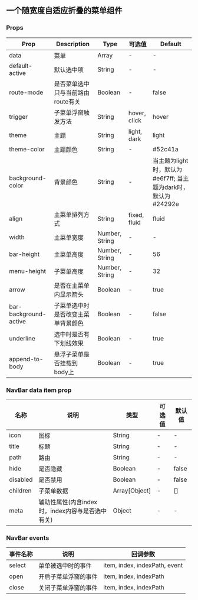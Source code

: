 ## 一个随宽度自适应折叠的菜单组件

    
### Props

| Prop                  | Description                        | Type           | **可选值**   | Default                                                      |
| ---| --- | ---| --- | ---- |
| data                  | 菜单                               | Array          | -            | -                                                            |
| default-active        | 默认选中项                         | String         | -            | -                                                            |
| route-mode            | 是否菜单选中只与当前路由route有关  | Boolean        | -            | false                                                        |
| trigger               | 子菜单浮窗触发方法                 | String         | hover, click | hover                                                        |
| theme                 | 主题                               | String         | light, dark  | light                                                        |
| theme-color           | 主题颜色                           | String         | -            | #52c41a                                                      |
| background-color      | 背景颜色                           | String         | -            | 当主题为light时，默认为#e6f7ff; 当主题为dark时，默认为#24292e |
| align                 | 主菜单排列方式                     | String         | fixed, fluid | fluid                                                        |
| width                 | 主菜单宽度                         | Number, String | -            | -                                                            |
| bar-height            | 主菜单高度                         | Number, String | -            | 56                                                           |
| menu-height           | 子菜单高度                         | Number, String | -            | 32                                                           |
| arrow                 | 是否在主菜单内显示箭头             | Boolean        | -            | true                                                         |
| bar-background-active | 子菜单选中时是否改变主菜单背景颜色 | Boolean        | -            | false                                                        |
| underline             | 选中时是否有下划线效果             | Boolean        | -            | true                                                         |
| append-to-body        | 悬浮子菜单是否挂载到body上         | Boolean        | -            | true                                                         |

### NavBar data item prop

| 名称     | 说明   | 类型    | 可选值 | 默认值 |
| --- | ---| --- | ---| --- |
| icon     | 图标                                             | String        | -      | -      |
| title    | 标题                                             | String        | -      | -      |
| path     | 路由                                             | String        | -      | -      |
| hide     | 是否隐藏                                         | Boolean       | -      | false  |
| disabled | 是否禁用                                         | Boolean       | -      | false  |
| children | 子菜单数据                                       | Array[Object] | -      | []     |
| meta     | 辅助性属性(内含index时，index内容与是否选中有关) | Object        | -      | -      |


### NavBar events
| 事件名称 | 说明                 | 回调参数                      |
| --- | --- | --- |
| select   | 菜单被选中时的事件   | item, index, indexPath, event |
| open     | 开启子菜单浮窗的事件 | item, index, indexPath        |
| close    | 关闭子菜单浮窗的事件 | item, index, indexPath        |
